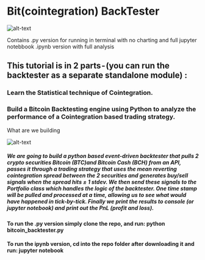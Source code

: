 
# Bit(cointegration) BackTester

![alt-text](https://github.com/Patrick-David/BitcoinBacktester/blob/master/ezgif.com-add-text(1).gif)

Contains .py version for running in terminal with no charting
and full jupyter notebbook .ipynb version with full analysis

## This tutorial is in 2 parts - (you can run the backtester as a separate standalone module) :
### Learn the Statistical technique of Cointegration.
### Build a Bitcoin Backtesting engine using Python to analyze the performance of a Cointegration based trading strategy.

What are we building

![alt-text](https://github.com/Patrick-David/BitcoinBacktester/blob/master/IMG_0988.JPG)

##### We are going to build a python based event-driven backtester that pulls 2 crypto securities Bitcoin (BTC)and Bitcoin Cash (BCH) from an API, passes it through a trading strategy that uses the mean reverting cointegration spread between the 2 securities and generates buy/sell signals when the spread hits ± 1 stdev. We then send these signals to the Portfolio class which handles the logic of the backtester. One time stamp will be pulled and processed at a time, allowing us to see what would have happened in tick-by-tick. Finally we print the results to console (or jupyter notebook) and print out the PnL (profit and loss).

#### To run the .py version simply clone the repo, and run: python bitcoin_backtester.py
#### To run the ipynb version, cd into the repo folder after downloading it and run: jupyter notebook
